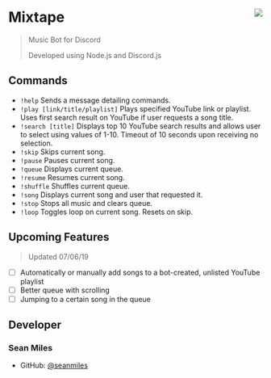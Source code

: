 # Mixtape <img src="https://cdn.discordapp.com/avatars/550769759155650561/c31a6977697ea226a5e6d227c7762480.png" align="right">
> Music Bot for Discord
> 
> Developed using Node.js and Discord.js

## Commands

- `!help` Sends a message detailing commands.
- `!play [link/title/playlist]` Plays specified YouTube link or playlist. Uses first search result on YouTube if user requests a song title.
- `!search [title]` Displays top 10 YouTube search results and allows user to select using values of 1-10. Timeout of 10 seconds upon receiving no selection.
- `!skip` Skips current song.
- `!pause` Pauses current song.
- `!queue` Displays current queue.
- `!resume` Resumes current song.
- `!shuffle` Shuffles current queue.
- `!song` Displays current song and user that requested it.
- `!stop` Stops all music and clears queue.
- `!loop` Toggles loop on current song. Resets on skip.

## Upcoming Features
> Updated 07/06/19

- [ ] Automatically or manually add songs to a bot-created, unlisted YouTube playlist
- [ ] Better queue with scrolling
- [ ] Jumping to a certain song in the queue

## Developer
### Sean Miles
- GitHub: [@seanmiles](https://github.com/seanmiles)
